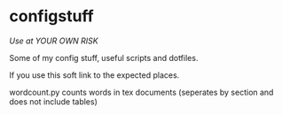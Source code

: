 configstuff
===========
*Use at YOUR OWN RISK*

Some of my config stuff, useful scripts and dotfiles.

If you use this soft link to the expected places.

wordcount.py counts words in tex documents (seperates by section and does not include tables)
